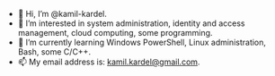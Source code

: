 - 👋 Hi, I’m @kamil-kardel.
- 👀 I’m interested in system administration, identity and access management, cloud computing, some programming.
- 🌱 I’m currently learning Windows PowerShell, Linux administration, Bash, some C/C++.
- 📫 My email address is: kamil.kardel@gmail.com.

<!---
kamil-kardel/kamil-kardel is a ✨ special ✨ repository because its `README.md` (this file) appears on your GitHub profile.
You can click the Preview link to take a look at your changes.
--->
